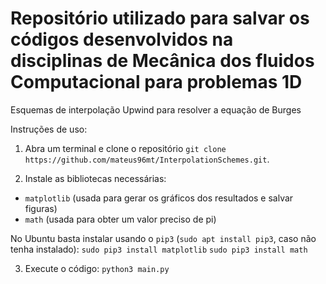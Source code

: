 # Repositório utilizado para salvar os códigos desenvolvidos na disciplinas de Mecânica dos fluidos Computacional para problemas 1D
Esquemas de interpolação Upwind para resolver a equação de Burges

Instruções de uso:

1. Abra um terminal e clone o repositório `git clone https://github.com/mateus96mt/InterpolationSchemes.git`.

2. Instale as bibliotecas necessárias: 

  - `matplotlib` (usada para gerar os gráficos dos resultados e salvar figuras)
  - `math` (usada para obter um valor preciso de pi)
  
  No Ubuntu basta instalar usando o `pip3` (`sudo apt install pip3`, caso não tenha instalado):
    `sudo pip3 install matplotlib`
    `sudo pip3 install math`

3. Execute o código: `python3 main.py`
